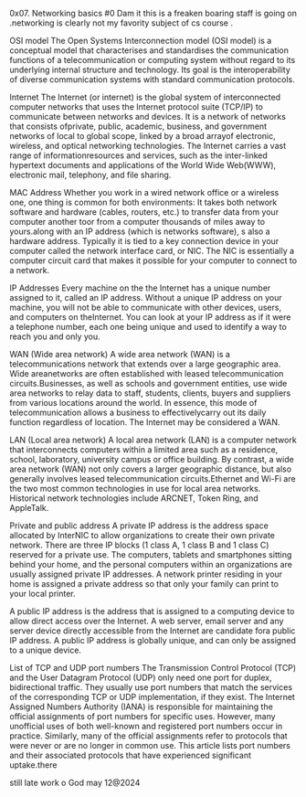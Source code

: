 0x07. Networking basics #0
Dam it this is a freaken boaring staff is going on .networking is clearly not my favority subject of cs course .

OSI model
The Open Systems Interconnection model (OSI model) is a conceptual model that characterises and standardises the communication functions of a telecommunication or computing system without regard to its underlying internal structure and technology. Its goal is the interoperability of diverse communication systems with standard communication protocols.

Internet
The Internet (or internet) is the global system of interconnected computer networks that uses the Internet protocol suite (TCP/IP) to communicate between networks and devices. It is a network of networks that consists ofprivate, public, academic, business, and government networks of local to global scope, linked by a broad arrayof electronic, wireless, and optical networking technologies. The Internet carries a vast range of informationresources and services, such as the inter-linked hypertext documents and applications of the World Wide Web(WWW), electronic mail, telephony, and file sharing.

MAC Address
Whether you work in a wired network office or a wireless one, one thing is common for both environments: It takes both network software and hardware (cables, routers, etc.) to transfer data from your computer another toor from a computer thousands of miles away to yours.along with an IP address (which is networks software), s also a hardware address. Typically it is tied to a key connection device in your computer called the network interface card, or NIC. The NIC is essentially a computer circuit card that makes it possible for your computer to connect to a network.

IP Addresses
Every machine on the the Internet has a unique number assigned to it, called an IP address. Without a unique IP address on your machine, you will not be able to communicate with other devices, users, and computers on theInternet. You can look at your IP address as if it were a telephone number, each one being unique and used to identify a way to reach you and only you.

WAN (Wide area network)
A wide area network (WAN) is a telecommunications network that extends over a large geographic area. Wide areanetworks are often established with leased telecommunication circuits.Businesses, as well as schools and government entities, use wide area networks to relay data to staff, students, clients, buyers and suppliers from various locations around the world. In essence, this mode of telecommunication allows a business to effectivelycarry out its daily function regardless of location. The Internet may be considered a WAN.

LAN (Local area network)
A local area network (LAN) is a computer network that interconnects computers within a limited area such as a residence, school, laboratory, university campus or office building. By contrast, a wide area network (WAN) not only covers a larger geographic distance, but also generally involves leased telecommunication circuits.Ethernet and Wi-Fi are the two most common technologies in use for local area networks. Historical network technologies include ARCNET, Token Ring, and AppleTalk.

Private and public address
A private IP address is the address space allocated by InterNIC to allow organizations to create their own private network. There are three IP blocks (1 class A, 1 class B and 1 class C) reserved for a private use. The computers, tablets and smartphones sitting behind your home, and the personal computers within an organizations are usually assigned private IP addresses. A network printer residing in your home is assigned a private address so that only your family can print to your local printer.

A public IP address is the address that is assigned to a computing device to allow direct access over the Internet. A web server, email server and any server device directly accessible from the Internet are candidate fora public IP address. A public IP address is globally unique, and can only be assigned to a unique device.

List of TCP and UDP port numbers
The Transmission Control Protocol (TCP) and the User Datagram Protocol (UDP) only need one port for duplex, bidirectional traffic. They usually use port numbers that match the services of the corresponding TCP or UDP implementation, if they exist. The Internet Assigned Numbers Authority (IANA) is responsible for maintaining the official assignments of port numbers for specific uses. However, many unofficial uses of both well-known and registered port numbers occur in practice. Similarly, many of the official assignments refer to protocols that were never or are no longer in common use. This article lists port numbers and their associated protocols that have experienced significant uptake.there

still late work o God 
may 12@2024